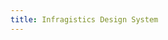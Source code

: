 ```yaml
---
title: Infragistics Design System
---
```


<script type="text/javascript">
(function() {
        let HOST = window.location.href;
        window.location.href = HOST + 'components/grid.html';
})();
</script>
